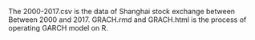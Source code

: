 The 2000-2017.csv is the data of Shanghai stock exchange between Between 2000 and 2017.
GRACH.rmd and GRACH.html is the process of operating GARCH model on R.
